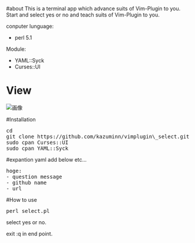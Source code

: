 #about
This is a terminal app which advance suits of Vim-Plugin to you.
Start and select yes or no and teach suits of Vim-Plugin to you.

conputer lunguage:
* perl 5.1

Module:
* YAML::Syck
* Curses::UI

# View
![画像](http://ie.u-ryukyu.ac.jp/~e145702/vim_select4)

#Installation
<pre>
cd
git clone https://github.com/kazuminn/vimplugin\_select.git
sudo cpan Curses::UI
sudo cpan YAML::Syck
</pre>

#expantion yaml
add below etc...
<pre>
hoge:
- question message
- github name
- url
</pre>


#How to use
<pre>
perl select.pl
</pre>

select yes or no.

exit :q in end point.


